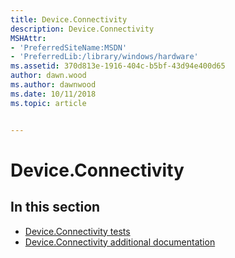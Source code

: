 ```yaml
---
title: Device.Connectivity
description: Device.Connectivity
MSHAttr:
- 'PreferredSiteName:MSDN'
- 'PreferredLib:/library/windows/hardware'
ms.assetid: 370d813e-1916-404c-b5bf-43d94e400d65
author: dawn.wood
ms.author: dawnwood
ms.date: 10/11/2018
ms.topic: article


---
```


# Device.Connectivity


## <span id="in_this_section"></span>In this section


-   [Device.Connectivity tests](device-connectivity-tests.md)
-   [Device.Connectivity additional documentation](device-connectivity-additional-documentation.md)

 

 






